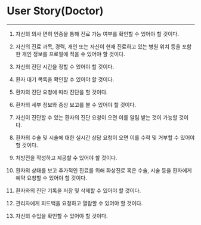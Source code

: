 # User Story(Doctor)
---

1. 자신의 의사 면허 인증을 통해 진료 가능 여부를 확인할 수 있어야 할 것이다.

2. 자신의 진료 과목, 경력, 개인 또는 자신이 현재 진료하고 있는 병원 위치 등을 포함한 개인 정보를 프로필에 적을 수 있어야 할 것이다.

3. 자신의 진단 시간을 정할 수 있어야 할 것이다.

4. 환자 대기 목록을 확인할 수 있어야 할 것이다.

5. 환자의 진단 요청에 따라 진단을 할 것이다.

6. 환자의 세부 정보와 증상 보고를 볼 수 있어야 할 것이다.

7. 자신이 진단할 수 있는 환자의 진단 요청이 오면 이를 알림 받는 것이 가능할 것이다.

8. 환자의 수술 및 시술에 대한 실시간 상담 요청이 오면 이를 수락 및 거부할 수 있어야 할 것이다.

9. 처방전을 작성하고 제공할 수 있어야 할 것이다.

10. 환자의 상태를 보고 추가적인 진료를 위해 화상진료 혹은 수술, 시술 등을 환자에게 예약 요청할 수 있어야 할 것이다.

11. 환자와의 진단 기록을 저장 및 삭제할 수 있어야 할 것이다.

12. 관리자에게 피드백을 요청하고 열람할 수 있어야 할 것이다.

13. 자신의 수입을 확인할 수 있어야 할 것이다.
